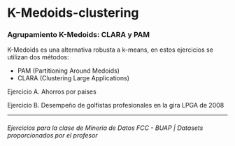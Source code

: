 # K-Medoids-clustering
### Agrupamiento K-Medoids: CLARA y PAM

K-Medoids es una alternativa robusta a k-means, en estos ejercicios se utilizan dos métodos:
* PAM (Partitioning Around Medoids)
* CLARA (Clustering Large Applications)

Ejercicio A. Ahorros por paises

Ejercicio B. Desempeño de golfistas profesionales en la gira LPGA de 2008

***
###### Ejercicios para la clase de Mineria de Datos FCC - BUAP  |  Datasets proporcionados por el profesor
